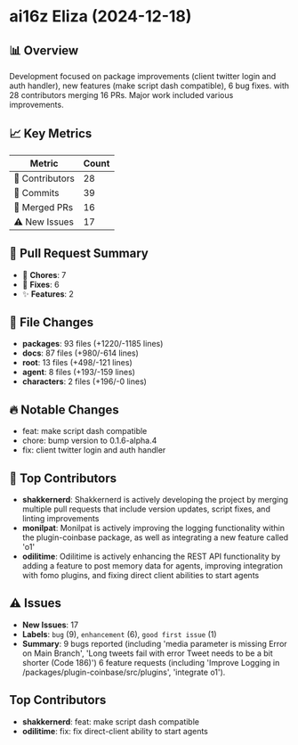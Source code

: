 # ai16z Eliza (2024-12-18)
    
## 📊 Overview
Development focused on package improvements (client twitter login and auth handler), new features (make script dash compatible), 6 bug fixes. with 28 contributors merging 16 PRs. Major work included various improvements.

## 📈 Key Metrics
| Metric | Count |
|---------|--------|
| 👥 Contributors | 28 |
| 📝 Commits | 39 |
| 🔄 Merged PRs | 16 |
| ⚠️ New Issues | 17 |

## 🔄 Pull Request Summary
- 🧹 **Chores**: 7
- 🐛 **Fixes**: 6
- ✨ **Features**: 2

## 📁 File Changes
- **packages**: 93 files (+1220/-1185 lines)
- **docs**: 87 files (+980/-614 lines)
- **root**: 13 files (+498/-121 lines)
- **agent**: 8 files (+193/-159 lines)
- **characters**: 2 files (+196/-0 lines)

## 🔥 Notable Changes
- feat: make script dash compatible
- chore: bump version to 0.1.6-alpha.4
- fix: client twitter login and auth handler

## 👥 Top Contributors
- **shakkernerd**: Shakkernerd is actively developing the project by merging multiple pull requests that include version updates, script fixes, and linting improvements
- **monilpat**: Monilpat is actively improving the logging functionality within the plugin-coinbase package, as well as integrating a new feature called 'o1'
- **odilitime**: Odilitime is actively enhancing the REST API functionality by adding a feature to post memory data for agents, improving integration with fomo plugins, and fixing direct client abilities to start agents

## ⚠️ Issues
- **New Issues**: 17
- **Labels**: `bug` (9), `enhancement` (6), `good first issue` (1)
- **Summary**: 9 bugs reported (including 'media parameter is missing Error on Main Branch', 'Long tweets fail with error Tweet needs to be a bit shorter (Code 186)') 6 feature requests (including 'Improve Logging in /packages/plugin-coinbase/src/plugins', 'integrate o1').

## Top Contributors
- **shakkernerd**: feat: make script dash compatible
- **odilitime**: fix: fix direct-client ability to start agents